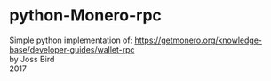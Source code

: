 # python-Monero-rpc
Simple python implementation of: https://getmonero.org/knowledge-base/developer-guides/wallet-rpc<br>
by Joss Bird<br>
2017<br>
